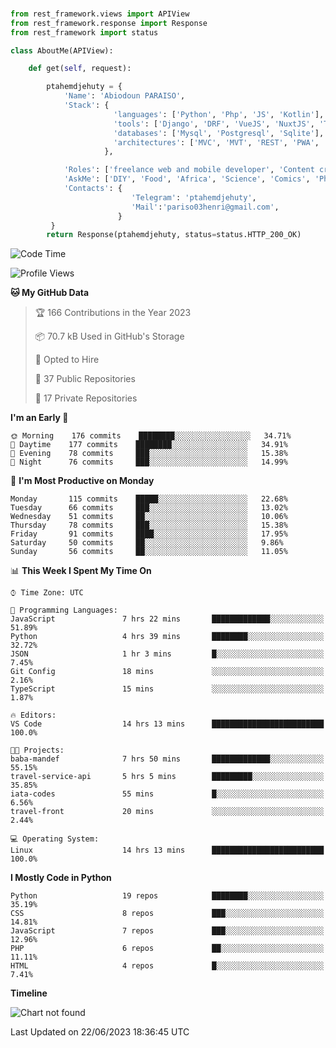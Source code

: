 ###
```python
from rest_framework.views import APIView
from rest_framework.response import Response
from rest_framework import status

class AboutMe(APIView):

    def get(self, request):

        ptahemdjehuty = {
            'Name': 'Abiodoun PARAISO',
            'Stack': {
                       'languages': ['Python', 'Php', 'JS', 'Kotlin'],
                       'tools': ['Django', 'DRF', 'VueJS', 'NuxtJS', 'Threejs' 'React', 'Kotlin', 'Electron'],
                       'databases': ['Mysql', 'Postgresql', 'Sqlite'],
                       'architectures': ['MVC', 'MVT', 'REST', 'PWA', 'SPA', 'MicroServices']
                     },

            'Roles': ['freelance web and mobile developer', 'Content creator', 'Teacher', 'Mentor'],
            'AskMe': ['DIY', 'Food', 'Africa', 'Science', 'Comics', 'Photography', 'Tech', 'Programming'],
            'Contacts': {
                           'Telegram': 'ptahemdjehuty',
                           'Mail':'pariso03henri@gmail.com',
                        }
         }
        return Response(ptahemdjehuty, status=status.HTTP_200_OK)

```                    

<!--START_SECTION:waka-->
![Code Time](http://img.shields.io/badge/Code%20Time-633%20hrs%2024%20mins-blue)

![Profile Views](http://img.shields.io/badge/Profile%20Views-0-blue)

**🐱 My GitHub Data** 

> 🏆 166 Contributions in the Year 2023
 > 
> 📦 70.7 kB Used in GitHub's Storage 
 > 
> 💼 Opted to Hire
 > 
> 📜 37 Public Repositories 
 > 
> 🔑 17 Private Repositories  
 > 
**I'm an Early 🐤** 

```text
🌞 Morning    176 commits    ████████░░░░░░░░░░░░░░░░░   34.71% 
🌆 Daytime    177 commits    ████████░░░░░░░░░░░░░░░░░   34.91% 
🌃 Evening    78 commits     ███░░░░░░░░░░░░░░░░░░░░░░   15.38% 
🌙 Night      76 commits     ███░░░░░░░░░░░░░░░░░░░░░░   14.99%

```
📅 **I'm Most Productive on Monday** 

```text
Monday       115 commits    █████░░░░░░░░░░░░░░░░░░░░   22.68% 
Tuesday      66 commits     ███░░░░░░░░░░░░░░░░░░░░░░   13.02% 
Wednesday    51 commits     ██░░░░░░░░░░░░░░░░░░░░░░░   10.06% 
Thursday     78 commits     ███░░░░░░░░░░░░░░░░░░░░░░   15.38% 
Friday       91 commits     ████░░░░░░░░░░░░░░░░░░░░░   17.95% 
Saturday     50 commits     ██░░░░░░░░░░░░░░░░░░░░░░░   9.86% 
Sunday       56 commits     ██░░░░░░░░░░░░░░░░░░░░░░░   11.05%

```


📊 **This Week I Spent My Time On** 

```text
⌚︎ Time Zone: UTC

💬 Programming Languages: 
JavaScript               7 hrs 22 mins       █████████████░░░░░░░░░░░░   51.89% 
Python                   4 hrs 39 mins       ████████░░░░░░░░░░░░░░░░░   32.72% 
JSON                     1 hr 3 mins         █░░░░░░░░░░░░░░░░░░░░░░░░   7.45% 
Git Config               18 mins             ░░░░░░░░░░░░░░░░░░░░░░░░░   2.16% 
TypeScript               15 mins             ░░░░░░░░░░░░░░░░░░░░░░░░░   1.87%

🔥 Editors: 
VS Code                  14 hrs 13 mins      █████████████████████████   100.0%

🐱‍💻 Projects: 
baba-mandef              7 hrs 50 mins       █████████████░░░░░░░░░░░░   55.15% 
travel-service-api       5 hrs 5 mins        █████████░░░░░░░░░░░░░░░░   35.85% 
iata-codes               55 mins             █░░░░░░░░░░░░░░░░░░░░░░░░   6.56% 
travel-front             20 mins             ░░░░░░░░░░░░░░░░░░░░░░░░░   2.44%

💻 Operating System: 
Linux                    14 hrs 13 mins      █████████████████████████   100.0%

```

**I Mostly Code in Python** 

```text
Python                   19 repos            ████████░░░░░░░░░░░░░░░░░   35.19% 
CSS                      8 repos             ███░░░░░░░░░░░░░░░░░░░░░░   14.81% 
JavaScript               7 repos             ███░░░░░░░░░░░░░░░░░░░░░░   12.96% 
PHP                      6 repos             ██░░░░░░░░░░░░░░░░░░░░░░░   11.11% 
HTML                     4 repos             █░░░░░░░░░░░░░░░░░░░░░░░░   7.41%

```


**Timeline**

![Chart not found](https://raw.githubusercontent.com/ptahemdjehuty/ptahemdjehuty/main/charts/bar_graph.png) 


 Last Updated on 22/06/2023 18:36:45 UTC
<!--END_SECTION:waka-->
